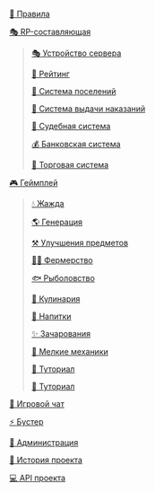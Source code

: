 [📙 Правила](https://raw.githubusercontent.com/LifelineMC/LifelineWiki/main/pages/rules.md)

[🎭 RP-составляющая](https://raw.githubusercontent.com/LifelineMC/LifelineWiki/main/pages/rp/index.md)

> [🎭 Устройство сервера](https://raw.githubusercontent.com/LifelineMC/LifelineWiki/main/pages/rp/core.md)
>
> [🔔 Рейтинг](https://raw.githubusercontent.com/LifelineMC/LifelineWiki/main/pages/rp/rating.md)
>
> [🏡 Система поселений](https://raw.githubusercontent.com/LifelineMC/LifelineWiki/main/pages/rp/towns.md)
>
> [🚨 Система выдачи наказаний](https://raw.githubusercontent.com/LifelineMC/LifelineWiki/main/pages/rp/police.md)
>
> [🔨 Судебная система](https://raw.githubusercontent.com/LifelineMC/LifelineWiki/main/pages/rp/law.md)
>
> [💰 Банковская система](https://raw.githubusercontent.com/LifelineMC/LifelineWiki/main/pages/rp/bank.md)
>
> [🛒 Торговая система](https://raw.githubusercontent.com/LifelineMC/LifelineWiki/main/pages/rp/shop.md)

[🎮 Геймплей](https://raw.githubusercontent.com/LifelineMC/LifelineWiki/main/pages/gameplay/index.md)

> [💧 Жажда](https://raw.githubusercontent.com/LifelineMC/LifelineWiki/main/pages/gameplay/thirst.md)
>
> [🌎 Генерация](https://raw.githubusercontent.com/LifelineMC/LifelineWiki/main/pages/gameplay/generation.md)
>
> [⚒ Улучшения предметов](https://raw.githubusercontent.com/LifelineMC/LifelineWiki/main/pages/gameplay/armor_quality_and_sharpening_state.md)
> 
> [👨‍🌾 Фермерство](https://raw.githubusercontent.com/LifelineMC/LifelineWiki/main/pages/gameplay/farming.md)
> 
> [🐟 Рыболовство](https://raw.githubusercontent.com/LifelineMC/LifelineWiki/main/pages/gameplay/fishing.md)
> 
> [🥑 Кулинария](https://raw.githubusercontent.com/LifelineMC/LifelineWiki/main/pages/gameplay/culinary.md)
> 
> [🧃 Напитки](https://raw.githubusercontent.com/LifelineMC/LifelineWiki/main/pages/gameplay/drinks.md)
> 
> [✨ Зачарования](https://raw.githubusercontent.com/LifelineMC/LifelineWiki/main/pages/gameplay/enchantments.md)
> 
> [📂 Мелкие механики](https://raw.githubusercontent.com/LifelineMC/LifelineWiki/main/pages/gameplay/tiny_mechanics.md)
>
> [📝 Туториал](https://raw.githubusercontent.com/LifelineMC/LifelineWiki/main/pages/gameplay/tutorial.md)
>
> [📝 Туториал](https://raw.githubusercontent.com/LifelineMC/LifelineWiki/main/pages/gameplay/tutorial.md)

[💬 Игровой чат](https://raw.githubusercontent.com/LifelineMC/LifelineWiki/main/pages/chat.md)

[⚡ Бустер](https://raw.githubusercontent.com/LifelineMC/LifelineWiki/main/pages/booster.md)

[👑 Администрация](https://raw.githubusercontent.com/LifelineMC/LifelineWiki/main/pages/admins.md)

[📜 История проекта](https://raw.githubusercontent.com/LifelineMC/LifelineWiki/main/pages/history.md)

[💻 API проекта](https://raw.githubusercontent.com/LifelineMC/LifelineWiki/main/pages/api/index.md)